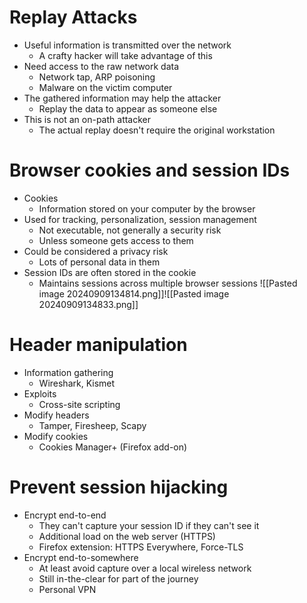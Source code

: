 # Replay Attacks
- Useful information is transmitted over the network
	- A crafty hacker will take advantage of this
- Need access to the raw network data
	- Network tap, ARP poisoning
	- Malware on the victim computer
- The gathered information may help the attacker
	- Replay the data to appear as someone else
- This is not an on-path attacker
	- The actual replay doesn't require the original workstation
# Browser cookies and session IDs
- Cookies
	- Information stored on your computer by the browser
- Used for tracking, personalization, session management
	- Not executable, not generally a security risk
	- Unless someone gets access to them
- Could be considered a privacy risk
	- Lots of personal data in them
- Session IDs are often stored in the cookie
	- Maintains sessions across multiple browser sessions
![[Pasted image 20240909134814.png]]![[Pasted image 20240909134833.png]]
# Header manipulation
- Information gathering
	- Wireshark, Kismet
- Exploits
	- Cross-site scripting
- Modify headers
	- Tamper, Firesheep, Scapy
- Modify cookies
	- Cookies Manager+ (Firefox add-on)
# Prevent session hijacking
- Encrypt end-to-end
	- They can't capture your session ID if they can't see it
	- Additional load on the web server (HTTPS)
	- Firefox extension: HTTPS Everywhere, Force-TLS
- Encrypt end-to-somewhere
	- At least avoid capture over a local wireless network
	- Still in-the-clear for part of the journey
	- Personal VPN
